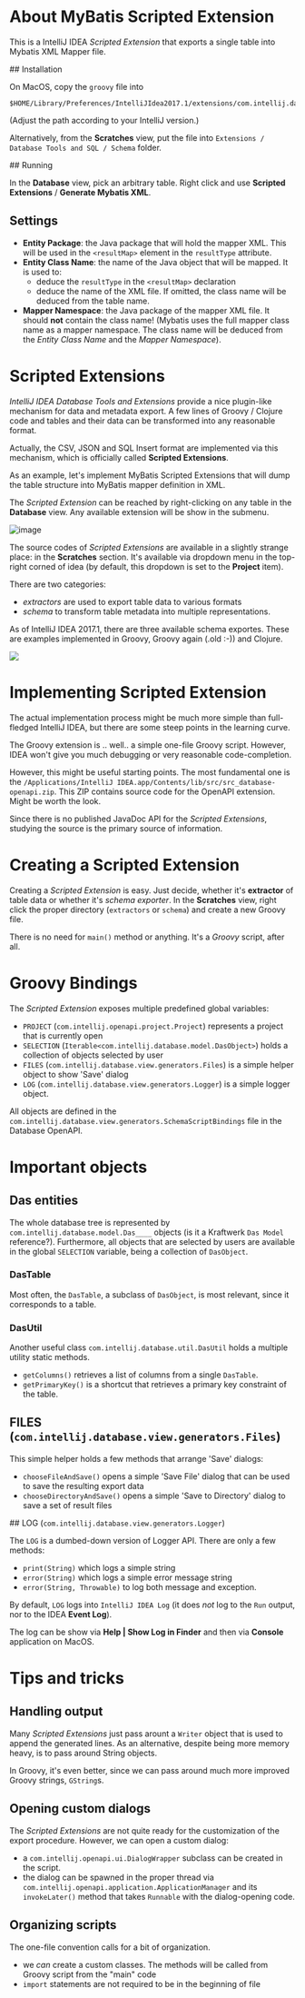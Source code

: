 
# About MyBatis Scripted Extension

This is a IntelliJ IDEA *Scripted Extension* that exports a single
table into Mybatis XML Mapper file.

## Installation

On MacOS, copy the `groovy` file into 

	$HOME/Library/Preferences/IntelliJIdea2017.1/extensions/com.intellij.database/schema

(Adjust the path according to your IntelliJ version.)

Alternatively, from the **Scratches** view, put the file into `Extensions / Database Tools and SQL / Schema` folder.

## Running

In the **Database** view, pick an arbitrary table. Right click and use **Scripted Extensions** / **Generate Mybatis XML**.

## Settings

*	**Entity Package**: the Java package that will hold the mapper XML. This will be used in the `<resultMap>` element in the `resultType` attribute.
*	**Entity Class Name**: the name of the Java object that will be mapped. It is used to:
	*	deduce the `resultType` in the `<resultMap>` declaration
	*	deduce the name of the XML file.
	If omitted, the class name will be deduced from the table name.
*	**Mapper Namespace**: the Java package of the mapper XML file. It should **not** contain the class name! (Mybatis uses the full mapper class name as a mapper namespace. The class name will be deduced from the *Entity Class Name* and the *Mapper Namespace*).


# Scripted Extensions

*IntelliJ IDEA Database Tools and Extensions* provide a nice plugin-like mechanism
for data and metadata export. A few lines of Groovy / Clojure code and
tables and their data can be transformed into any reasonable format.

Actually, the CSV, JSON and SQL Insert format are implemented via
this mechanism, which is officially called **Scripted Extensions**.

As an example, let's implement MyBatis Scripted Extensions that
will dump the table structure into MyBatis mapper definition in XML.

The *Scripted Extension* can be reached by right-clicking
on any table in the **Database** view. Any available extension
will be show in the submenu.

![image](screenshot-1.png)

The source codes of *Scripted Extensions* are available in a slightly strange place: in the **Scratches** section. It's available via dropdown menu in the top-right corned of idea (by default, this dropdown is set to the **Project** item).

There are two categories:

*	*extractors* are used to export table data to various formats
*	*schema* to transform table metadata into multiple representations.

As of IntelliJ IDEA 2017.1, there are three available schema exportes. These are examples implemented in Groovy, Groovy again (.old :-)) and Clojure.

![](screenshot-2.png)

# Implementing Scripted Extension

The actual implementation process might be much more simple than
full-fledged IntelliJ IDEA, but there are some steep points in the learning curve.

The Groovy extension is .. well.. a simple one-file Groovy script. However,
IDEA won't give you much debugging or very reasonable code-completion.

However, this might be useful starting points. The most fundamental one is the
`/Applications/IntelliJ IDEA.app/Contents/lib/src/src_database-openapi.zip`. This
ZIP contains source code for the OpenAPI extension. Might be worth the look.

Since there is no published JavaDoc API for the *Scripted Extensions*,
studying the source is the primary source of information.

# Creating a Scripted Extension

Creating a *Scripted Extension* is easy. Just decide, whether it's **extractor** of table data or whether it's *schema exporter*. In the **Scratches** view, right click the proper directory (`extractors` or `schema`) and create a new Groovy file.

There is no need for `main()` method or anything. It's a *Groovy* script, after all.


# Groovy Bindings

The *Scripted Extension* exposes multiple predefined global variables:

*	`PROJECT` (`com.intellij.openapi.project.Project`) represents a project that is currently open
*	`SELECTION` (`Iterable<com.intellij.database.model.DasObject>`) holds a collection of objects selected by user
*	`FILES` (`com.intellij.database.view.generators.Files`) is a simple helper object to show 'Save' dialog
*	`LOG` (`com.intellij.database.view.generators.Logger`) is a simple logger object.

All objects are defined in the `com.intellij.database.view.generators.SchemaScriptBindings` file in the
Database OpenAPI.

# Important objects

## Das entities

The whole database tree is represented by `com.intellij.database.model.Das____` objects (is it a Kraftwerk `Das Model` reference?).
Furthermore, all objects that are selected by users are available in the global `SELECTION` variable,
being a collection of `DasObject`. 

### DasTable

Most often, the `DasTable`, a subclass of `DasObject`, is most relevant, since it corresponds to a table.

### DasUtil

Another useful class `com.intellij.database.util.DasUtil` holds a multiple utility static methods. 

*	`getColumns()` retrieves a list of columns from a single `DasTable`.
*	`getPrimaryKey()` is a shortcut that retrieves a primary key constraint of the table.

## FILES (`com.intellij.database.view.generators.Files`)

This simple helper holds a few methods that arrange 'Save' dialogs:

*	`chooseFileAndSave()` opens a simple 'Save File' dialog that can be used to save the resulting export data
*	`chooseDirectoryAndSave()` opens a simple 'Save to Directory' dialog to save a set of result files

## LOG (`com.intellij.database.view.generators.Logger`)

The `LOG` is a dumbed-down version of Logger API. There are only a few methods:

*	`print(String)` which logs a simple string
*	`error(String)` which logs a simple error message string
*	`error(String, Throwable)` to log both message and exception.

By default, `LOG` logs into `IntelliJ IDEA Log` (it does *not* log to the `Run` output, nor to the 
IDEA **Event Log**). 

The log can be show via **Help | Show Log in Finder** and then via **Console** application on MacOS.

# Tips and tricks


## Handling output

Many *Scripted Extensions* just pass arount a `Writer` object that is used to append
the generated lines. As an alternative, despite being more memory heavy, is to pass around String objects.

In Groovy, it's even better, since we can pass around much more improved Groovy strings, `GString`s.

## Opening custom dialogs

The *Scripted Extensions* are not quite ready for the customization of the export
procedure. However, we can open a custom dialog:

*	a `com.intellij.openapi.ui.DialogWrapper` subclass can be created in the script.
*	the dialog can be spawned in the proper thread via `com.intellij.openapi.application.ApplicationManager` 
	and its `invokeLater()` method that takes `Runnable` with the dialog-opening code.

## Organizing scripts

The one-file convention calls for a bit of organization. 

*	we *can* create a custom classes. The methods will be called from Groovy script from the "main" code
*	`import` statements are not required to be in the beginning of file

